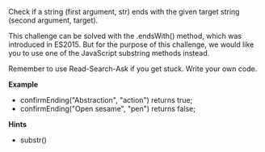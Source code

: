 Check if a string (first argument, str) ends with the given target string (second argument, target).

This challenge can be solved with the .endsWith() method, which was introduced in ES2015. But for the purpose of this challenge, we would like you to use one of the JavaScript substring methods instead.

Remember to use Read-Search-Ask if you get stuck. Write your own code.

**Example**

- confirmEnding("Abstraction", "action") returns true;
- confirmEnding("Open sesame", "pen") returns false;

**Hints**

- substr()

